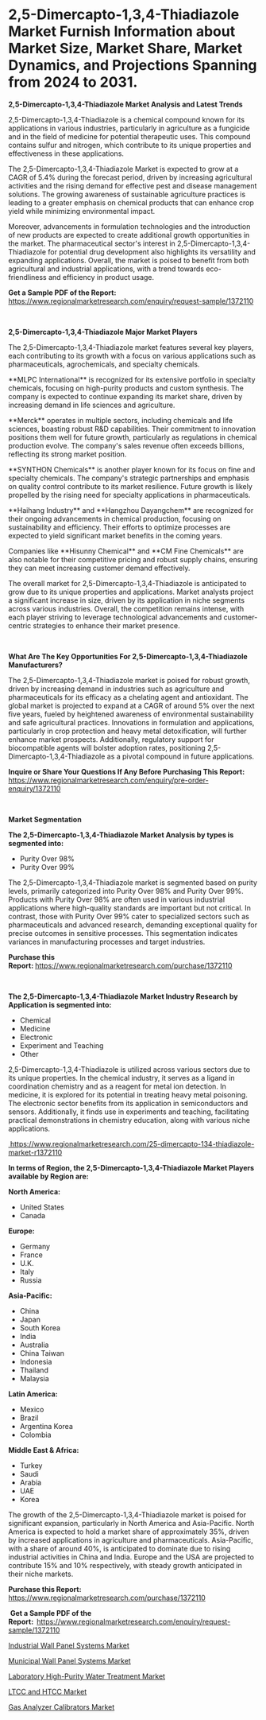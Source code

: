 <p><h1>2,5-Dimercapto-1,3,4-Thiadiazole Market Furnish Information about Market Size, Market Share, Market Dynamics, and Projections Spanning from 2024 to 2031.</h1></p><p><strong>2,5-Dimercapto-1,3,4-Thiadiazole Market Analysis and Latest Trends</strong></p>
<p><p>2,5-Dimercapto-1,3,4-Thiadiazole is a chemical compound known for its applications in various industries, particularly in agriculture as a fungicide and in the field of medicine for potential therapeutic uses. This compound contains sulfur and nitrogen, which contribute to its unique properties and effectiveness in these applications.</p><p>The 2,5-Dimercapto-1,3,4-Thiadiazole Market is expected to grow at a CAGR of 5.4% during the forecast period, driven by increasing agricultural activities and the rising demand for effective pest and disease management solutions. The growing awareness of sustainable agriculture practices is leading to a greater emphasis on chemical products that can enhance crop yield while minimizing environmental impact.</p><p>Moreover, advancements in formulation technologies and the introduction of new products are expected to create additional growth opportunities in the market. The pharmaceutical sector's interest in 2,5-Dimercapto-1,3,4-Thiadiazole for potential drug development also highlights its versatility and expanding applications. Overall, the market is poised to benefit from both agricultural and industrial applications, with a trend towards eco-friendliness and efficiency in product usage.</p></p>
<p><strong>Get a Sample PDF of the Report:&nbsp;</strong> <a href="https://www.regionalmarketresearch.com/enquiry/request-sample/1372110">https://www.regionalmarketresearch.com/enquiry/request-sample/1372110</a></p>
<p>&nbsp;</p>
<p><strong>2,5-Dimercapto-1,3,4-Thiadiazole Major Market Players</strong></p>
<p><p>The 2,5-Dimercapto-1,3,4-Thiadiazole market features several key players, each contributing to its growth with a focus on various applications such as pharmaceuticals, agrochemicals, and specialty chemicals.</p><p>**MLPC International** is recognized for its extensive portfolio in specialty chemicals, focusing on high-purity products and custom synthesis. The company is expected to continue expanding its market share, driven by increasing demand in life sciences and agriculture.</p><p>**Merck** operates in multiple sectors, including chemicals and life sciences, boasting robust R&D capabilities. Their commitment to innovation positions them well for future growth, particularly as regulations in chemical production evolve. The company's sales revenue often exceeds billions, reflecting its strong market position.</p><p>**SYNTHON Chemicals** is another player known for its focus on fine and specialty chemicals. The company's strategic partnerships and emphasis on quality control contribute to its market resilience. Future growth is likely propelled by the rising need for specialty applications in pharmaceuticals.</p><p>**Haihang Industry** and **Hangzhou Dayangchem** are recognized for their ongoing advancements in chemical production, focusing on sustainability and efficiency. Their efforts to optimize processes are expected to yield significant market benefits in the coming years.</p><p>Companies like **Hisunny Chemical** and **CM Fine Chemicals** are also notable for their competitive pricing and robust supply chains, ensuring they can meet increasing customer demand effectively.</p><p>The overall market for 2,5-Dimercapto-1,3,4-Thiadiazole is anticipated to grow due to its unique properties and applications. Market analysts project a significant increase in size, driven by its application in niche segments across various industries. Overall, the competition remains intense, with each player striving to leverage technological advancements and customer-centric strategies to enhance their market presence.</p></p>
<p>&nbsp;</p>
<p><strong>What Are The Key Opportunities For 2,5-Dimercapto-1,3,4-Thiadiazole Manufacturers?</strong></p>
<p><p>The 2,5-Dimercapto-1,3,4-Thiadiazole market is poised for robust growth, driven by increasing demand in industries such as agriculture and pharmaceuticals for its efficacy as a chelating agent and antioxidant. The global market is projected to expand at a CAGR of around 5% over the next five years, fueled by heightened awareness of environmental sustainability and safe agricultural practices. Innovations in formulation and applications, particularly in crop protection and heavy metal detoxification, will further enhance market prospects. Additionally, regulatory support for biocompatible agents will bolster adoption rates, positioning 2,5-Dimercapto-1,3,4-Thiadiazole as a pivotal compound in future applications.</p></p>
<p><strong>Inquire or Share Your Questions If Any Before Purchasing This Report:</strong> <a href="https://www.regionalmarketresearch.com/enquiry/pre-order-enquiry/1372110">https://www.regionalmarketresearch.com/enquiry/pre-order-enquiry/1372110</a></p>
<p>&nbsp;</p>
<p><strong>Market Segmentation</strong></p>
<p><strong>The 2,5-Dimercapto-1,3,4-Thiadiazole Market Analysis by types is segmented into:</strong></p>
<p><ul><li>Purity Over 98%</li><li>Purity Over 99%</li></ul></p>
<p><p>The 2,5-Dimercapto-1,3,4-Thiadiazole market is segmented based on purity levels, primarily categorized into Purity Over 98% and Purity Over 99%. Products with Purity Over 98% are often used in various industrial applications where high-quality standards are important but not critical. In contrast, those with Purity Over 99% cater to specialized sectors such as pharmaceuticals and advanced research, demanding exceptional quality for precise outcomes in sensitive processes. This segmentation indicates variances in manufacturing processes and target industries.</p></p>
<p><strong>Purchase this Report:&nbsp;</strong><a href="https://www.regionalmarketresearch.com/purchase/1372110">https://www.regionalmarketresearch.com/purchase/1372110</a></p>
<p>&nbsp;</p>
<p><strong>The 2,5-Dimercapto-1,3,4-Thiadiazole Market Industry Research by Application is segmented into:</strong></p>
<p><ul><li>Chemical</li><li>Medicine</li><li>Electronic</li><li>Experiment and Teaching</li><li>Other</li></ul></p>
<p><p>2,5-Dimercapto-1,3,4-Thiadiazole is utilized across various sectors due to its unique properties. In the chemical industry, it serves as a ligand in coordination chemistry and as a reagent for metal ion detection. In medicine, it is explored for its potential in treating heavy metal poisoning. The electronic sector benefits from its application in semiconductors and sensors. Additionally, it finds use in experiments and teaching, facilitating practical demonstrations in chemistry education, along with various niche applications.</p></p>
<p><a href="https://www.regionalmarketresearch.com/25-dimercapto-134-thiadiazole-market-r1372110">&nbsp;https://www.regionalmarketresearch.com/25-dimercapto-134-thiadiazole-market-r1372110</a></p>
<p><strong>In terms of Region, the 2,5-Dimercapto-1,3,4-Thiadiazole Market Players available by Region are:</strong></p>
<p>
    <p> <strong> North America: </strong>
        <ul>
            <li>United States</li>
            <li>Canada</li>
        </ul>
        </p> 
    <p> <strong> Europe: </strong>
        <ul>
            <li>Germany</li>
            <li>France</li>
            <li>U.K.</li>
            <li>Italy</li>
            <li>Russia</li>
        </ul>
        </p> 
    <p> <strong> Asia-Pacific: </strong>
        <ul>
            <li>China</li>
            <li>Japan</li>
            <li>South Korea</li>
            <li>India</li>
            <li>Australia</li>
            <li>China Taiwan</li>
            <li>Indonesia</li>
            <li>Thailand</li>
            <li>Malaysia</li>
        </ul>
        </p> 
    <p> <strong> Latin America: </strong>
        <ul>
            <li>Mexico</li>
            <li>Brazil</li>
            <li>Argentina Korea</li>
            <li>Colombia</li>
        </ul>
        </p> 
    <p> <strong> Middle East & Africa: </strong>
        <ul>
            <li>Turkey</li>
            <li>Saudi</li>
            <li>Arabia</li>
            <li>UAE</li>
            <li>Korea</li>
        </ul>
    </p>
    </p>
<p><p>The growth of the 2,5-Dimercapto-1,3,4-Thiadiazole market is poised for significant expansion, particularly in North America and Asia-Pacific. North America is expected to hold a market share of approximately 35%, driven by increased applications in agriculture and pharmaceuticals. Asia-Pacific, with a share of around 40%, is anticipated to dominate due to rising industrial activities in China and India. Europe and the USA are projected to contribute 15% and 10% respectively, with steady growth anticipated in their niche markets.</p></p>
<p><strong>Purchase this Report: </strong><a href="https://www.regionalmarketresearch.com/purchase/1372110">https://www.regionalmarketresearch.com/purchase/1372110</a></p>
<p>&nbsp;<strong>Get a Sample PDF of the Report:&nbsp;&nbsp;</strong><a href="https://www.regionalmarketresearch.com/enquiry/request-sample/1372110">https://www.regionalmarketresearch.com/enquiry/request-sample/1372110</a></p>
<p><strong></strong></p>
<p><p><a href="https://issuu.com/reportprime-2/docs/industrial-wall-panel-systems-marke_86c383d267d41c">Industrial Wall Panel Systems Market</a></p><p><a href="https://issuu.com/reportprime-2/docs/municipal-wall-panel-systems-market_d6c20f87a3003f">Municipal Wall Panel Systems Market</a></p><p><a href="https://medium.com/@josephmorgnmelgfbx/evaluating-global-laboratory-high-purity-water-treatment-market-trends-and-growth-opportunities-by-5929b1ee40f1?postPublishedType=repub">Laboratory High-Purity Water Treatment Market</a></p><p><a href="https://www.linkedin.com/pulse/ltcc-htcc-market-global-share-ranking-overall-sales-demand-ldhbf">LTCC and HTCC Market</a></p><p><a href="https://github.com/AbbasMahmud554/Market-Research-Report-List-1/blob/main/gas-analyzer-calibrators-market.md">Gas Analyzer Calibrators Market</a></p></p>